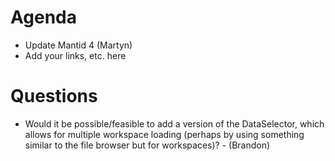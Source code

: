 Agenda
======

* Update Mantid 4 (Martyn)
* Add your links, etc. here

Questions
=========

* Would it be possible/feasible to add a version of the DataSelector, which allows for multiple workspace loading (perhaps by using something similar to the file browser but for workspaces)? - (Brandon)
